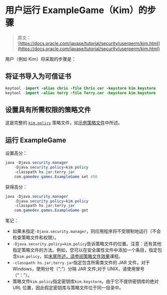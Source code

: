 # 用户运行 ExampleGame（Kim）的步骤

> 原文： [https://docs.oracle.com/javase/tutorial/security/userperm/kim.html](https://docs.oracle.com/javase/tutorial/security/userperm/kim.html)

用户（例如 Kim）将采取的步骤是：

## 将证书导入为可信证书

```java
keytool -import -alias chris -file Chris.cer -keystore kim.keystore
keytool -import -alias terry -file Terry.cer -keystore kim.keystore

```

## 设置具有所需权限的策略文件

这是完整的 [`kim.policy`](examples/kim.policy) 策略文件，如[示例策略文件](policy.html)中所述。

## 运行 ExampleGame

设置高分：

```java
java -Djava.security.manager 
    -Djava.security.policy=kim.policy
    -classpath hs.jar;terry.jar
    com.gamedev.games.ExampleGame set 456

```

获得高分：

```java
java -Djava.security.manager
    -Djava.security.policy=kim.policy
    -classpath hs.jar;terry.jar
    com.gamedev.games.ExampleGame get

```

笔记：

*   如果未指定`-Djava.security.manager`，则应用程序将不受限制地运行（不会检查策略文件和权限）。
*   `-Djava.security.policy=kim.policy`告诉策略文件的位置。注意：还有其他指定策略文件的方法。例如，您可以在安全属性文件中添加一个条目，指定包含`kim.policy`，如[末尾所述，请参阅策略文件效果](../tour2/step4.html)课程。
*   `-classpath hs.jar;terry.jar`指定包含所需类文件的 JAR 文件。对于 Windows，使用分号（“;”）分隔 JAR 文件;对于 UNIX，请使用冒号（“：”）。
*   策略文件`kim.policy`指定密钥库`kim.keystore`。由于它不提供密钥库的绝对 URL 位置，因此假定密钥库与策略文件位于同一目录中。
